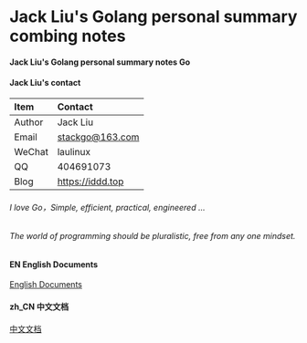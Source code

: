 # Jack Liu's Golang personal summary combing notes

#### Jack Liu's Golang personal summary notes Go

#### Jack Liu's contact
| Item  | Contact |
| :------ | :---------- |
| Author | Jack Liu |
| Email | stackgo@163.com |
| WeChat | laulinux |
| QQ | 404691073 |
| Blog | https://iddd.top |


###### I love Go，Simple, efficient, practical, engineered ...

###### The world of programming should be pluralistic, free from any one mindset. 

#### EN English Documents
[English Documents](https://github.com/iotd/jackliu-golang-notes/tree/master/EN)

#### zh_CN 中文文档

[中文文档](https://github.com/iotd/jackliu-golang-notes/tree/master/zh_CN)
